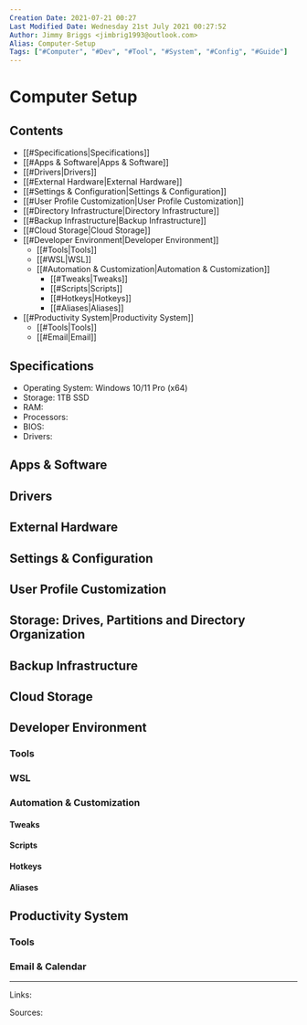 ```yaml
---
Creation Date: 2021-07-21 00:27
Last Modified Date: Wednesday 21st July 2021 00:27:52
Author: Jimmy Briggs <jimbrig1993@outlook.com>
Alias: Computer-Setup
Tags: ["#Computer", "#Dev", "#Tool", "#System", "#Config", "#Guide"]
---
```


# Computer Setup

## Contents

- [[#Specifications|Specifications]]
- [[#Apps & Software|Apps & Software]]
- [[#Drivers|Drivers]]
- [[#External Hardware|External Hardware]]
- [[#Settings & Configuration|Settings & Configuration]]
- [[#User Profile Customization|User Profile Customization]]
- [[#Directory Infrastructure|Directory Infrastructure]]
- [[#Backup Infrastructure|Backup Infrastructure]]
- [[#Cloud Storage|Cloud Storage]]
- [[#Developer Environment|Developer Environment]]
	- [[#Tools|Tools]]
	- [[#WSL|WSL]]
	- [[#Automation & Customization|Automation & Customization]]
		- [[#Tweaks|Tweaks]]
		- [[#Scripts|Scripts]]
		- [[#Hotkeys|Hotkeys]]
		- [[#Aliases|Aliases]]
- [[#Productivity System|Productivity System]]
	- [[#Tools|Tools]]
	- [[#Email|Email]]


## Specifications

- Operating System: Windows 10/11 Pro (x64)
- Storage: 1TB SSD
- RAM:
- Processors:
- BIOS: 
- Drivers:

## Apps & Software

## Drivers

## External Hardware

## Settings & Configuration

## User Profile Customization 

## Storage: Drives, Partitions and Directory Organization

## Backup Infrastructure

## Cloud Storage

## Developer Environment

### Tools

### WSL

### Automation & Customization

#### Tweaks

#### Scripts

#### Hotkeys

#### Aliases

## Productivity System

### Tools

### Email & Calendar


***

Links: 

Sources:


